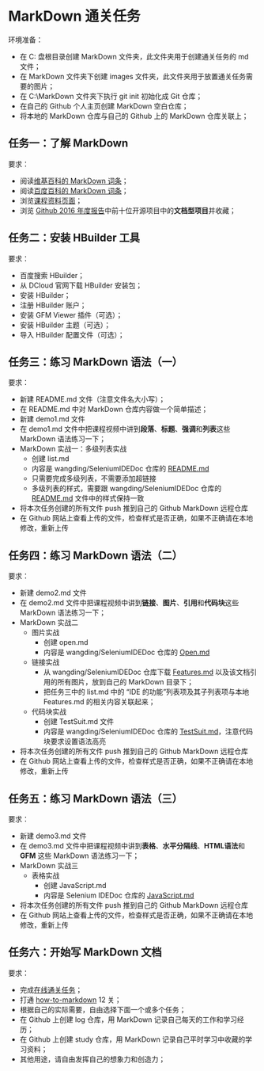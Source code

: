 # MarkDown 通关任务

环境准备：
- 在 C: 盘根目录创建 MarkDown 文件夹，此文件夹用于创建通关任务的 md 文件；  
- 在 MarkDown 文件夹下创建 images 文件夹，此文件夹用于放置通关任务需要的图片；  
- 在 C:\MarkDown 文件夹下执行 git init 初始化成 Git 仓库；  
- 在自己的 Github 个人主页创建 MarkDown 空白仓库；  
- 将本地的 MarkDown 仓库与自己的 Github 上的 MarkDown 仓库关联上；  

## 任务一：了解 MarkDown

要求：
- 阅读[维基百科的 MarkDown 词条]；  
- 阅读[百度百科的 MarkDown 词条]；  
- 浏览[课程资料页面]；  
- 浏览 [Github 2016 年度报告]中前十位开源项目中的**文档型项目**并收藏；  

## 任务二：安装 HBuilder 工具

要求：
- 百度搜索 HBuilder；  
- 从 DCloud 官网下载 HBuilder 安装包；  
- 安装 HBuilder；  
- 注册 HBuilder 账户；  
- 安装 GFM Viewer 插件（可选）；  
- 安装 HBuilder 主题（可选）；  
- 导入 HBuilder 配置文件（可选）；  

## 任务三：练习 MarkDown 语法（一）

要求：
- 新建 README.md 文件（注意文件名大小写）；  
- 在 README.md 中对 MarkDown 仓库内容做一个简单描述；  
- 新建 demo1.md 文件  
- 在 demo1.md 文件中把课程视频中讲到**段落**、**标题**、**强调**和**列表**这些 MarkDown 语法练习一下；
- MarkDown 实战一：多级列表实战  
  - 创建 list.md  
  - 内容是 wangding/SeleniumIDEDoc 仓库的 [README.md]  
  - 只需要完成多级列表，不需要添加超链接  
  - 多级列表的样式，需要跟 wangding/SeleniumIDEDoc 仓库的 [README.md] 文件中的样式保持一致  
- 将本次任务创建的所有文件 push 推到自己的 Github MarkDown 远程仓库  
- 在 Github 网站上查看上传的文件，检查样式是否正确，如果不正确请在本地修改，重新上传  

## 任务四：练习 MarkDown 语法（二）

要求：
- 新建 demo2.md 文件  
- 在 demo2.md 文件中把课程视频中讲到**链接**、**图片**、**引用**和**代码块**这些 MarkDown 语法练习一下；
- MarkDown 实战二  
  - 图片实战  
    - 创建 open.md  
    - 内容是 wangding/SeleniumIDEDoc 仓库的 [Open.md]  
  - 链接实战  
    - 从 wangding/SeleniumIDEDoc 仓库下载 [Features.md] 以及该文档引用的所有图片，放到自己的 MarkDown 目录下；
    - 把任务三中的 list.md 中的 “IDE 的功能”列表项及其子列表项与本地 Features.md 的相关内容关联起来；  
  - 代码块实战  
    - 创建 TestSuit.md 文件  
    - 内容是 wangding/SeleniumIDEDoc 仓库的 [TestSuit.md]，注意代码块要求设置语法高亮  
- 将本次任务创建的所有文件 push 推到自己的 Github MarkDown 远程仓库
- 在 Github 网站上查看上传的文件，检查样式是否正确，如果不正确请在本地修改，重新上传 

## 任务五：练习 MarkDown 语法（三）

要求：
- 新建 demo3.md 文件  
- 在 demo3.md 文件中把课程视频中讲到**表格**、**水平分隔线**、**HTML语法**和**GFM** 这些 MarkDown 语法练习一下；
- MarkDown 实战三  
  - 表格实战  
    - 创建 JavaScript.md  
    - 内容是 Selenium IDEDoc 仓库的 [JavaScript.md]  
- 将本次任务创建的所有文件 push 推到自己的 Github MarkDown 远程仓库  
- 在 Github 网站上查看上传的文件，检查样式是否正确，如果不正确请在本地修改，重新上传 

## 任务六：开始写 MarkDown 文档

要求：
- 完成[在线通关任务]；  
- 打通 [how-to-markdown] 12 关；   
- 根据自己的实际需要，自由选择下面一个或多个任务；  
- 在 Github 上创建 log 仓库，用 MarkDown 记录自己每天的工作和学习经历；  
- 在 Github 上创建 study 仓库，用 MarkDown 记录自己平时学习中收藏的学习资料；
- 其他用途，请自由发挥自己的想象力和创造力；  


<!-- 下面是文中的链接 -->
[维基百科的 MarkDown 词条]: https://en.wikipedia.org/wiki/Markdown
[百度百科的 MarkDown 词条]: http://baike.baidu.com/link?url=TEREhJsIPUnfMdpMVsSJv0RVWPsHxUqmv_gF8zn9lkM6zaRmgGIb7PE0SbXX1F96oRGJ54ykjIqcHkfUUlf59DAnbFiwaFg_YCwKyBLRBZ_
[课程资料页面]: README.md
[Github 2016 年度报告]: https://octoverse.github.com/
[README.md]: https://github.com/wangding/SeleniumIDEDoc/blob/master/README.md
[Open.md]: https://github.com/wangding/SeleniumIDEDoc/blob/master/Open.md
[Features.md]: https://github.com/wangding/SeleniumIDEDoc/blob/master/Features.md
[TestSuit.md]: https://github.com/wangding/SeleniumIDEDoc/blob/master/TestSuite.md
[JavaScript.md]: https://github.com/wangding/SeleniumIDEDoc/blob/master/JavaScript.md
[在线通关任务]: http://www.markdowntutorial.com/lesson/1/
[how-to-markdown]: https://github.com/workshopper/how-to-markdown/
